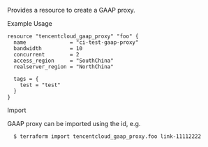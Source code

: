 Provides a resource to create a GAAP proxy.

Example Usage

```hcl
resource "tencentcloud_gaap_proxy" "foo" {
  name              = "ci-test-gaap-proxy"
  bandwidth         = 10
  concurrent        = 2
  access_region     = "SouthChina"
  realserver_region = "NorthChina"

  tags = {
    test = "test"
  }
}
```

Import

GAAP proxy can be imported using the id, e.g.

```
  $ terraform import tencentcloud_gaap_proxy.foo link-11112222
```